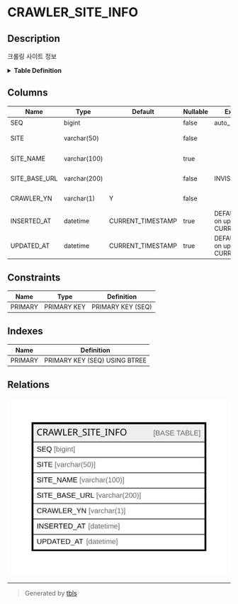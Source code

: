 # CRAWLER_SITE_INFO

## Description

크롤링 사이트 정보

<details>
<summary><strong>Table Definition</strong></summary>

```sql
CREATE TABLE `CRAWLER_SITE_INFO` (
  `SEQ` bigint NOT NULL AUTO_INCREMENT COMMENT '순번',
  `SITE` varchar(50) NOT NULL COMMENT '크롤링 사이트',
  `SITE_NAME` varchar(100) DEFAULT NULL COMMENT '사이트 한글명',
  `SITE_BASE_URL` varchar(200) NOT NULL /*!80023 INVISIBLE */ COMMENT '크롤링 사이트 주소',
  `CRAWLER_YN` varchar(1) NOT NULL DEFAULT 'Y' COMMENT '크롤링 유무',
  `INSERTED_AT` datetime DEFAULT CURRENT_TIMESTAMP ON UPDATE CURRENT_TIMESTAMP COMMENT '생성일시',
  `UPDATED_AT` datetime DEFAULT CURRENT_TIMESTAMP ON UPDATE CURRENT_TIMESTAMP COMMENT '수정일시',
  PRIMARY KEY (`SEQ`)
) ENGINE=InnoDB AUTO_INCREMENT=[Redacted by tbls] DEFAULT CHARSET=utf8mb4 COLLATE=utf8mb4_0900_ai_ci COMMENT='크롤링 사이트 정보'
```

</details>

## Columns

| Name | Type | Default | Nullable | Extra Definition | Children | Parents | Comment |
| ---- | ---- | ------- | -------- | ---------------- | -------- | ------- | ------- |
| SEQ | bigint |  | false | auto_increment |  |  | 순번 |
| SITE | varchar(50) |  | false |  |  |  | 크롤링 사이트 |
| SITE_NAME | varchar(100) |  | true |  |  |  | 사이트 한글명 |
| SITE_BASE_URL | varchar(200) |  | false | INVISIBLE |  |  | 크롤링 사이트 주소 |
| CRAWLER_YN | varchar(1) | Y | false |  |  |  | 크롤링 유무 |
| INSERTED_AT | datetime | CURRENT_TIMESTAMP | true | DEFAULT_GENERATED on update CURRENT_TIMESTAMP |  |  | 생성일시 |
| UPDATED_AT | datetime | CURRENT_TIMESTAMP | true | DEFAULT_GENERATED on update CURRENT_TIMESTAMP |  |  | 수정일시 |

## Constraints

| Name | Type | Definition |
| ---- | ---- | ---------- |
| PRIMARY | PRIMARY KEY | PRIMARY KEY (SEQ) |

## Indexes

| Name | Definition |
| ---- | ---------- |
| PRIMARY | PRIMARY KEY (SEQ) USING BTREE |

## Relations

![er](CRAWLER_SITE_INFO.svg)

---

> Generated by [tbls](https://github.com/k1LoW/tbls)
